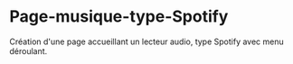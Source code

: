 # Page-musique-type-Spotify

Création d'une page accueillant un lecteur audio, type Spotify avec menu déroulant.
